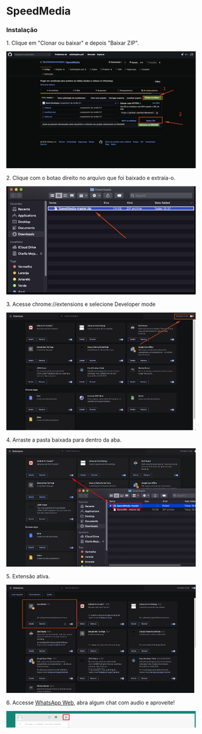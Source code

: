 <h1>SpeedMedia</h1>
<h3>Instalação</h3>
<p>1. Clique em "Clonar ou baixar" e depois "Baixar ZIP".</p>
<img src="./images/img1.jpeg" style='max-width: 100%;' />
<p>2. Clique com o botao direito no arquivo que foi baixado e extraía-o.</p>
<img src='./images/img2.jpeg' style='max-width: 100%;' />
<p>3. Acesse chrome://extensions e selecione Developer mode</p>
<img src='./images/img3.jpeg' style='max-width: 100%;' />
<p>4. Arraste a pasta baixada para dentro da aba.</p>
<img src='./images/img4.png' style='max-width: 100%;' />
<p>5. Extensão ativa.</p>
<img src='./images/img5.jpeg' style='max-width: 100%;' />
<p>6. Accesse <a href='https://web.whatsapp.com/'>WhatsApp Web</a>, abra algum chat com audio e aproveite!</p>
<img src='./images/img6.png' style='max-width: 100%;' />
